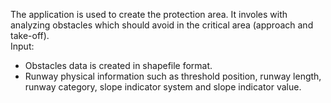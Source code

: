 The application is used to create the protection area. It involes with analyzing obstacles which should avoid in the critical area (approach and take-off).<br>
Input:<br>
  - Obstacles data is created in shapefile format.
  - Runway physical information such as threshold position, runway length, runway category, slope indicator system and slope indicator value.
